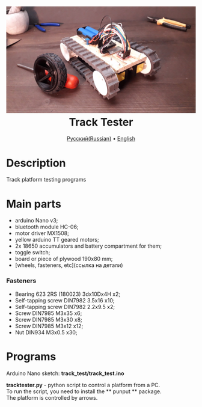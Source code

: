 ﻿<h1 align="center">
  <a href="ссылка на видео"><img src="https://github.com/TrashRobotics/TrackTester/blob/main/img/ttest.jpg" alt="Track Tester" width="800"></a>
  <br>
  Track Tester
  <br>
</h1>

<p align="center">
  <a href="https://github.com/TrashRobotics/TrackTester/blob/main/README.md">Русский(Russian)</a> •
  <a href="https://github.com/TrashRobotics/TrackTester/blob/main/README-en.md">English</a> 
</p>

# Description
Track platform testing programs

# Main parts
* arduino Nano v3;
* bluetooth module HC-06;
* motor driver MX1508;
* yellow arduino TT geared motors;
* 2x 18650 accumulators and battery compartment for them;
* toggle switch;
* board or piece of plywood 190x80 mm;
* [wheels, fasteners, etc](ссылка на детали)

### Fasteners
* Bearing 623 2RS (180023) 3dx10Dx4H x2;
* Self-tapping screw DIN7982 3.5x16 x10;
* Self-tapping screw DIN7982 2.2x9.5 x2; 
* Screw DIN7985 M3x35 x6;
* Screw DIN7985 M3x30 x8;
* Screw DIN7985 M3x12 x12;
* Nut DIN934 M3x0.5 x30;

# Programs
Arduino Nano sketch: **track_test/track_test.ino**  
          
**tracktester.py** - python script to control a platform from a PC.           
To run the script, you need to install the ** punput ** package.              
The platform is controlled by arrows.